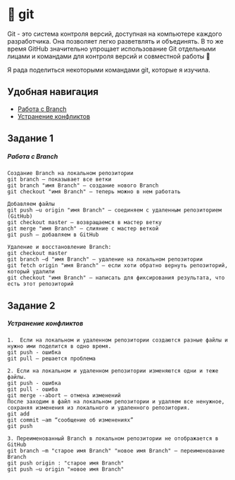 # 📌 git

Git - это система контроля версий, доступная на компьютере каждого разработчика. Она позволяет легко разветвлять и объединять. В то же время GitHub значительно упрощает использование Git отдельными лицами и командами для контроля версий и совместной работы 🤝

Я рада поделиться некоторыми командами git, которые я изучила.

## Удобная навигация

- [Работа с Branch](#Задание-1)
- [Устранение конфликтов](#Задание-2)

## Задание 1

##### Работа с Branch  
```git
Создание Branch на локальном репозитории
git branch – показывает все ветки
git branch "имя Branch" – создание нового Branch
git checkout "имя Branch" – теперь можно в нем работать

Добавляем файлы
git push –u origin "имя Branch" – соединяем с удаленным репозиторием (GitHub)
git checkout master – возвращаемся в мастер ветку
git merge "имя Branch" – слияние с мастер веткой
git push – добавляем в GitHub

Удаление и восстановление Branch:
git checkout master
git branch –d "имя Branch" – удаление на локальном репозитории
git fetch origin "имя Branch" – если хоти обратно вернуть репозиторий, который удалили
git checkout "имя Branch" – написать для фиксирования результата, что есть этот репозиторий

```
## Задание 2

##### Устранение конфликтов  
```git
1.  Если на локальном и удаленном репозитории создаются разные файлы и нужно ими поделится в одно время.
git push - ошибка
git pull – решается проблема

2. Если на локальном и удаленном репозитории изменяются одни и теже файлы.
git push - ошибка
git pull - ошиба
git merge --abort – отмена изменений
После заходим в файл на локальном репозитории и удаляем все ненужное, сохраняя изменения из локального и удаленного репозитория.
git add
git commit –am “сообщение об изменениях”
git push

3. Переименованный Branch в локальном репозитории не отображается в GitHub
git branch –m "старое имя Branch" "новое имя Branch" – переименование Branch
git push origin : "старое имя Branch"
git push –u origin "новое имя Branch"





```